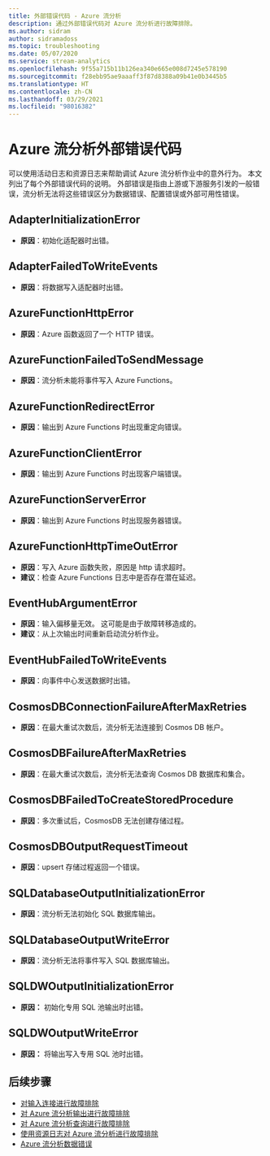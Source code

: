 ```yaml
---
title: 外部错误代码 - Azure 流分析
description: 通过外部错误代码对 Azure 流分析进行故障排除。
ms.author: sidram
author: sidramadoss
ms.topic: troubleshooting
ms.date: 05/07/2020
ms.service: stream-analytics
ms.openlocfilehash: 9f55a715b11b126ea340e665e008d7245e578190
ms.sourcegitcommit: f28ebb95ae9aaaff3f87d8388a09b41e0b3445b5
ms.translationtype: HT
ms.contentlocale: zh-CN
ms.lasthandoff: 03/29/2021
ms.locfileid: "98016382"
---
```

# <a name="azure-stream-analytics-external-error-codes"></a>Azure 流分析外部错误代码

可以使用活动日志和资源日志来帮助调试 Azure 流分析作业中的意外行为。 本文列出了每个外部错误代码的说明。 外部错误是指由上游或下游服务引发的一般错误，流分析无法将这些错误区分为数据错误、配置错误或外部可用性错误。

## <a name="adapterinitializationerror"></a>AdapterInitializationError

* **原因**：初始化适配器时出错。

## <a name="adapterfailedtowriteevents"></a>AdapterFailedToWriteEvents

* **原因**：将数据写入适配器时出错。

## <a name="azurefunctionhttperror"></a>AzureFunctionHttpError

* **原因**：Azure 函数返回了一个 HTTP 错误。

## <a name="azurefunctionfailedtosendmessage"></a>AzureFunctionFailedToSendMessage

* **原因**：流分析未能将事件写入 Azure Functions。

## <a name="azurefunctionredirecterror"></a>AzureFunctionRedirectError

* **原因**：输出到 Azure Functions 时出现重定向错误。

## <a name="azurefunctionclienterror"></a>AzureFunctionClientError

* **原因**：输出到 Azure Functions 时出现客户端错误。

## <a name="azurefunctionservererror"></a>AzureFunctionServerError

* **原因**：输出到 Azure Functions 时出现服务器错误。

## <a name="azurefunctionhttptimeouterror"></a>AzureFunctionHttpTimeOutError

* **原因**：写入 Azure 函数失败，原因是 http 请求超时。 
* **建议**：检查 Azure Functions 日志中是否存在潜在延迟。

## <a name="eventhubargumenterror"></a>EventHubArgumentError

* **原因**：输入偏移量无效。 这可能是由于故障转移造成的。
* **建议**：从上次输出时间重新启动流分析作业。

## <a name="eventhubfailedtowriteevents"></a>EventHubFailedToWriteEvents

* **原因**：向事件中心发送数据时出错。

## <a name="cosmosdbconnectionfailureaftermaxretries"></a>CosmosDBConnectionFailureAfterMaxRetries

* **原因**：在最大重试次数后，流分析无法连接到 Cosmos DB 帐户。

## <a name="cosmosdbfailureaftermaxretries"></a>CosmosDBFailureAfterMaxRetries

* **原因**：在最大重试次数后，流分析无法查询 Cosmos DB 数据库和集合。

## <a name="cosmosdbfailedtocreatestoredprocedure"></a>CosmosDBFailedToCreateStoredProcedure

* **原因**：多次重试后，CosmosDB 无法创建存储过程。

## <a name="cosmosdboutputrequesttimeout"></a>CosmosDBOutputRequestTimeout

* **原因**：upsert 存储过程返回一个错误。 

## <a name="sqldatabaseoutputinitializationerror"></a>SQLDatabaseOutputInitializationError

* **原因**：流分析无法初始化 SQL 数据库输出。

## <a name="sqldatabaseoutputwriteerror"></a>SQLDatabaseOutputWriteError

* **原因**：流分析无法将事件写入 SQL 数据库输出。

## <a name="sqldwoutputinitializationerror"></a>SQLDWOutputInitializationError

* **原因：** 初始化专用 SQL 池输出时出错。

## <a name="sqldwoutputwriteerror"></a>SQLDWOutputWriteError

* **原因：** 将输出写入专用 SQL 池时出错。

## <a name="next-steps"></a>后续步骤

* [对输入连接进行故障排除](stream-analytics-troubleshoot-input.md)
* [对 Azure 流分析输出进行故障排除](stream-analytics-troubleshoot-output.md)
* [对 Azure 流分析查询进行故障排除](stream-analytics-troubleshoot-query.md)
* [使用资源日志对 Azure 流分析进行故障排除](stream-analytics-job-diagnostic-logs.md)
* [Azure 流分析数据错误](data-errors.md)
